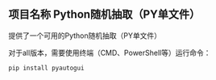 ## 项目名称 Python随机抽取（PY单文件）
提供了一个可用的Python随机抽取（PY单文件）

对于all版本，需要使用终端（CMD、PowerShell等）运行命令：
```batch
pip install pyautogui
```
